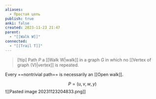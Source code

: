 ```yaml
---
aliases:
  - Простая цепь
publish: true
anki: false
created: 2023-11-23 21:47
parent:
  - "[[Walk W]]"
connected:
  - "[[Trail T]]"
---
```


> [!tip] Path ${} P$
> a [[Walk W|walk]] in a graph $G$ in which no [[Vertex of graph (V)|vertex]]  is repeated. 

Every ==nontrivial path== is necessarily an [[Open walk]].

$$P = (u,v,w,y)$$
![[Pasted image 20231123204833.png]]











